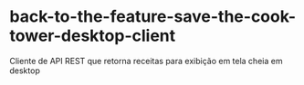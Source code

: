 # back-to-the-feature-save-the-cook-tower-desktop-client
Cliente de API REST que retorna receitas para exibição em tela cheia em desktop

